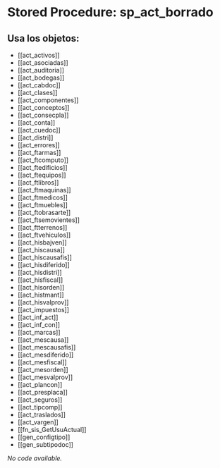 # Stored Procedure: sp_act_borrado

## Usa los objetos:
- [[act_activos]]
- [[act_asociadas]]
- [[act_auditoria]]
- [[act_bodegas]]
- [[act_cabdoc]]
- [[act_clases]]
- [[act_componentes]]
- [[act_conceptos]]
- [[act_consecpla]]
- [[act_conta]]
- [[act_cuedoc]]
- [[act_distri]]
- [[act_errores]]
- [[act_ftarmas]]
- [[act_ftcomputo]]
- [[act_ftedificios]]
- [[act_ftequipos]]
- [[act_ftlibros]]
- [[act_ftmaquinas]]
- [[act_ftmedicos]]
- [[act_ftmuebles]]
- [[act_ftobrasarte]]
- [[act_ftsemovientes]]
- [[act_ftterrenos]]
- [[act_ftvehiculos]]
- [[act_hisbajven]]
- [[act_hiscausa]]
- [[act_hiscausafis]]
- [[act_hisdiferido]]
- [[act_hisdistri]]
- [[act_hisfiscal]]
- [[act_hisorden]]
- [[act_histmant]]
- [[act_hisvalprov]]
- [[act_impuestos]]
- [[act_inf_act]]
- [[act_inf_con]]
- [[act_marcas]]
- [[act_mescausa]]
- [[act_mescausafis]]
- [[act_mesdiferido]]
- [[act_mesfiscal]]
- [[act_mesorden]]
- [[act_mesvalprov]]
- [[act_plancon]]
- [[act_presplaca]]
- [[act_seguros]]
- [[act_tipcomp]]
- [[act_traslados]]
- [[act_vargen]]
- [[fn_sis_GetUsuActual]]
- [[gen_configtipo]]
- [[gen_subtipodoc]]

*No code available.*

